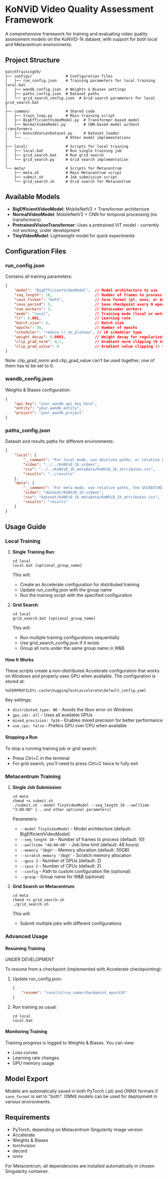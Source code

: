 # KoNViD Video Quality Assessment Framework

A comprehensive framework for training and evaluating video quality assessment models on the KoNViD-1k dataset, with support for both local and Metacentrum environments.

## Project Structure

```
batchTrainingV9/
├── configs/               # Configuration files
│   ├── run_config.json    # Training parameters for local training local.bat
│   ├── wandb_config.json  # Weights & Biases settings
│   ├── paths_config.json  # Dataset paths
│   └── grid_search_config.json  # Grid search parameters for local grid_search.bat
│
├── common/                # Shared code
│   ├── train_loop.py      # Main training script
│   ├── BigEfficientVideoModel.py  # Transformer-based model
│   ├── NormalVideoModel.py        # CNN-based model without transformers
│   ├── KonvidVarLenDataset.py     # Dataset loader
│   └── ...                # Other model implementations
│
├── local/                 # Scripts for local training
│   ├── local.bat          # Run single training job
│   ├── grid_search.bat    # Run grid search
│   └── grid_search.py     # Grid search implementation
│
└── meta/                  # Scripts for Metacentrum
    ├── meta.sh            # Main Metacentrum script
    ├── submit.sh          # Job submission script
    └── grid_search.sh     # Grid search for Metacentrum
```

## Available Models

- **BigEfficientVideoModel**: MobileNetV2 + Transformer architecture
- **NormalVideoModel**: MobileNetV2 + CNN for temporal processing (no transformers)
- **PretrainedVisionTransformer**: Uses a pretrained ViT model - currently not working, under development
- **TinyVideoModel**: Lightweight model for quick experiments

## Configuration Files

### run_config.json

Contains all training parameters:

```json
{
    "model": "BigEfficientVideoModel",  // Model architecture to use
    "seq_length": 10,                   // Number of frames to process
    "save_format": "both",              // Save format (pt, onnx, or both)
    "save_period": 5,                   // Save checkpoint every N epochs
    "num_workers": 2,                   // DataLoader workers
    "mode": "local",                    // Training mode (local or meta)
    "lr": 0.001,                        // Learning rate
    "batch_size": 4,                    // Batch size
    "epochs": 30,                       // Number of epochs
    "scheduler": "reduce_lr_on_plateau", // LR scheduler type
    "weight_decay": 0.0001,             // Weight decay for regularization
    "clip_grad_norm": 0.7,              // Gradient norm clipping (0 to disable)
    "clip_grad_value": 0                // Gradient value clipping (0 to disable)
}
```

Note: clip_grad_norm and clip_grad_value can't be used together, one of them has to be set to 0.

### wandb_config.json

Weights & Biases configuration:

```json
{
    "api_key": "your_wandb_api_key_here",
    "entity": "your_wandb_entity",
    "project": "your_wandb_project"
}
```

### paths_config.json

Dataset and results paths for different environments:

```json
{
    "local": {
        "__comment": "For local mode, use absolute paths, or relative paths starting with '..' ",
        "video": "../../KoNViD_1k_videos",
        "csv": "../../KoNViD_1k_metadata/KoNViD_1k_attributes.csv",
        "results": "../results"
    },
    "meta": {
        "__comment": "For meta mode, use relative paths, the $SCRATCHDIR will be used as base directory",
        "video": "dataset/KoNViD_1k_videos",
        "csv": "dataset/KoNViD_1k_metadata/KoNViD_1k_attributes.csv",
        "results": "results"
    }
}
```

## Usage Guide

### Local Training

1. **Single Training Run**:
   ```
   cd local
   local.bat [optional_group_name]
   ```
   
   This will:
   - Create an Accelerate configuration for distributed training
   - Update run_config.json with the group name
   - Run the training script with the specified configuration

2. **Grid Search**:
   ```
   cd local
   grid_search.bat [optional_group_name]
   ```
   
   This will:
   - Run multiple training configurations sequentially
   - Use grid_search_config.json if it exists
   - Group all runs under the same group name in W&B

#### How It Works

These scripts create a non-distributed Accelerate configuration that works on Windows and properly uses GPU when available. The configuration is stored at:

```
%USERPROFILE%\.cache\huggingface\accelerate\default_config.yaml
```

Key settings:
- `distributed_type: NO` - Avoids the libuv error on Windows
- `gpu_ids: all` - Uses all available GPUs
- `mixed_precision: fp16` - Enables mixed precision for better performance
- `use_cpu: false` - Prefers GPU over CPU when available

#### Stopping a Run

To stop a running training job or grid search:
- Press Ctrl+C in the terminal
- For grid search, you'll need to press Ctrl+C twice to fully exit

### Metacentrum Training

1. **Single Job Submission**:
   ```
   cd meta
   chmod +x submit.sh
   ./submit.sh --model TinyVideoModel --seq_length 10 --walltime "3:00:00" [...and other optional parameters]
   ```
   
   Parameters:
   - `--model TinyVideoModel` - Model architecture (default: BigEfficientVideoModel)
   - `--seq_length 10` - Number of frames to process (default: 10)
   - `--walltime "48:00:00"` - Job time limit (default: 48 hours)
   - `--memory "30gb"` - Memory allocation (default: 30GB)
   - `--scratch_memory "30gb"` - Scratch memory allocation
   - `--gpus 2` - Number of GPUs (default: 2)
   - `--cpus 2` - Number of CPUs (default: 2)
   - `--config` - Path to custom configuration file (optional)
   - `--group` - Group name for W&B (optional)

2. **Grid Search on Metacentrum**:
   ```
   cd meta
   chmod +x grid_search.sh
   ./grid_search.sh
   ```
   
   This will:
   - Submit multiple jobs with different configurations

### Advanced Usage

#### Resuming Training
UNDER DEVELOPMENT

To resume from a checkpoint (implemented with Accelerate checkpointing):

1. Update run_config.json:
   ```json
   {
       "resume": "results/run_name/checkpoint_epoch10"
   }
   ```

2. Run training as usual:
   ```
   cd local
   local.bat
   ```

#### Monitoring Training

Training progress is logged to Weights & Biases. You can view:
- Loss curves
- Learning rate changes
- GPU memory usage

## Model Export

Models are automatically saved in both PyTorch (.pt) and ONNX formats if `save_format` is set to "both". ONNX models can be used for deployment in various environments.

## Requirements

- PyTorch, depending on Metacentrum Singularity image version
- Accelerate
- Weights & Biases
- torchvision
- decord
- onnx

For Metacentrum, all dependencies are installed automatically in chosen Singularity container.
